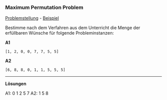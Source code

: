 ### Maximum Permutation Problem

[Problemstellung](https://youtu.be/Rdp_fl50GSI) - [Beispiel](https://youtu.be/CU2eECLB0J8)

Bestimme nach dem Verfahren aus dem Unterricht die Menge der erfüllbaren Wünsche für folgende Probleminstanzen:

**A1**

    [1, 2, 0, 0, 7, 7, 5, 5]

**A2**

    [6, 8, 8, 0, 1, 1, 5, 5, 5]

---- 

**Lösungen**

   A1: 0 1 2 5 7
   A2: 1 5 8